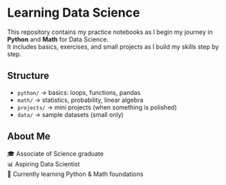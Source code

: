 # Learning Data Science

This repository contains my practice notebooks as I begin my journey in **Python** and **Math** for Data Science.  
It includes basics, exercises, and small projects as I build my skills step by step.

## Structure
- `python/` → basics: loops, functions, pandas
- `math/` → statistics, probability, linear algebra
- `projects/` → mini projects (when something is polished)
- `data/` → sample datasets (small only)

## About Me
🎓 Associate of Science graduate  
📊 Aspiring Data Scientist  
🚀 Currently learning Python & Math foundations

